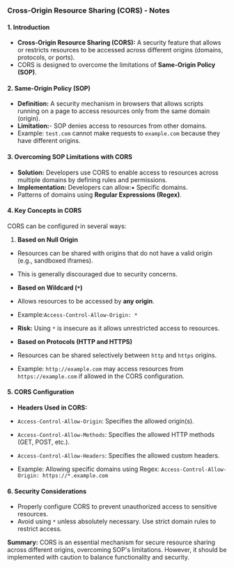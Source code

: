 
### **Cross-Origin Resource Sharing (CORS) - Notes**

#### **1. Introduction**
- **Cross-Origin Resource Sharing (CORS):** A security feature that allows or restricts resources to be accessed across different origins (domains, protocols, or ports).
- CORS is designed to overcome the limitations of **Same-Origin Policy (SOP)**.


#### **2. Same-Origin Policy (SOP)**
- **Definition:** A security mechanism in browsers that allows scripts running on a page to access resources only from the same domain (origin).
- **Limitation:**- SOP denies access to resources from other domains.
- Example:
`test.com` cannot make requests to `example.com` because they have different origins.




#### **3. Overcoming SOP Limitations with CORS**
- **Solution:** Developers use CORS to enable access to resources across multiple domains by defining rules and permissions.
- **Implementation:**
Developers can allow:▪ Specific domains.
- Patterns of domains using **Regular Expressions (Regex)**.




#### **4. Key Concepts in CORS**
CORS can be configured in several ways:
1. **Based on Null Origin**
- Resources can be shared with origins that do not have a valid origin (e.g., sandboxed iframes).
- This is generally discouraged due to security concerns.


- **Based on Wildcard (****`*`****)**
- Allows resources to be accessed by **any origin**.
- Example:`Access-Control-Allow-Origin: *`

- **Risk:** Using `*` is insecure as it allows unrestricted access to resources.


- **Based on Protocols (HTTP and HTTPS)**
- Resources can be shared selectively between `http` and `https` origins.
- Example:
`http://example.com` may access resources from `https://example.com` if allowed in the CORS configuration.



#### **5. CORS Configuration**
- **Headers Used in CORS:**
- `Access-Control-Allow-Origin`: Specifies the allowed origin(s).
- `Access-Control-Allow-Methods`: Specifies the allowed HTTP methods (GET, POST, etc.).
- `Access-Control-Allow-Headers`: Specifies the allowed custom headers.


- Example: Allowing specific domains using Regex:
`Access-Control-Allow-Origin: https://*.example.com`



#### **6. Security Considerations**
- Properly configure CORS to prevent unauthorized access to sensitive resources.
- Avoid using `*` unless absolutely necessary. Use strict domain rules to restrict access.

**Summary:**
 CORS is an essential mechanism for secure resource sharing across different origins, overcoming SOP's limitations. However, it should be implemented with caution to balance functionality and security.
